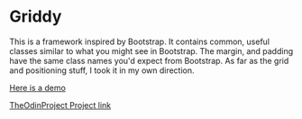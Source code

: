 # Griddy

This is a framework inspired by Bootstrap.
It contains common, useful classes similar to what you might see in Bootstrap. The margin, and padding have the same class names you'd expect from Bootstrap.
As far as the grid and positioning stuff, I took it in my own direction. 

[Here is a demo](https://jalcyon.github.io/Griddy/)

[TheOdinProject Project link](https://www.theodinproject.com/paths/full-stack-ruby-on-rails/courses/html-and-css/lessons/design-your-own-grid-based-framework)
